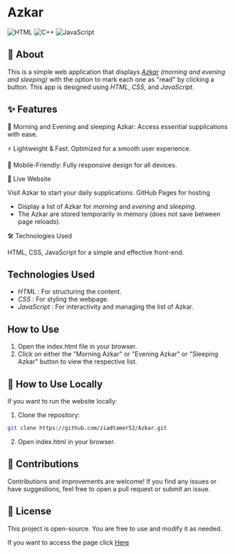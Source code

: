 # Azkar
![HTML](https://img.shields.io/badge/HTML-5-orange)
![C++](https://img.shields.io/badge/C%2B%2B-11-blue)
![JavaScript](https://img.shields.io/badge/JavaScript-ES6-yellowgreen)


## 📖 About

This is a simple web application that displays *[Azkar](https://azkar-self.vercel.app/) (morning and evening and sleeping)* with the option to mark each one as "read" by clicking a button. This app is designed using *HTML*, *CSS*, and *JavaScript*.


## ✨ Features

📜 Morning and Evening and sleeping Azkar: Access essential supplications with ease.

⚡ Lightweight & Fast: Optimized for a smooth user experience.

📱 Mobile-Friendly: Fully responsive design for all devices.


🚀 Live Website

Visit Azkar to start your daily supplications.
GitHub Pages for hosting
- Display a list of Azkar for *morning* and *evening* and *sleeping*.
- The Azkar are stored temporarily in memory (does not save between page reloads).

🛠 Technologies Used

HTML, CSS, JavaScript for a simple and effective front-end.


## Technologies Used
- *HTML* : For structuring the content.
- *CSS* : For styling the webpage.
- *JavaScript* : For interactivity and managing the list of Azkar.

## How to Use
1. Open the index.html file in your browser.
2. Click on either the "Morning Azkar" or "Evening Azkar" or "Sleeping Azkar" button to view the respective list.

## 📌 How to Use Locally

If you want to run the website locally:

1. Clone the repository:
``` bash
git clone https://github.com/ziadtamer52/Azkar.git
```

2. Open index.html in your browser.



## 📢 Contributions

Contributions and improvements are welcome! If you find any issues or have suggestions, feel free to open a pull request or submit an issue.

## 📜 License

This project is open-source. You are free to use and modify it as needed.


If you want to access the page click [Here](https://azkar-self.vercel.app/)
